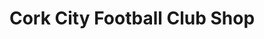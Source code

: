 ---
title: "Cork City Football Club Shop"
url: /douglas/cork-city-football-club-shop/
shop: Sport
---
